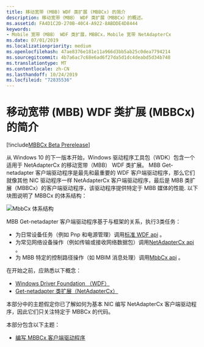```yaml
---
title: 移动宽带 (MBB) WDF 类扩展 (MBBCx) 的简介
description: 移动宽带（MBB） WDF 类扩展（MBBCx）的概述。
ms.assetid: FA4D1C2D-270B-40C4-A922-8ABDDE4D8444
keywords:
- Mobile 宽带（MBB） WDF 类扩展，MBBCx，Mobile 宽带 NetAdapterCx
ms.date: 07/01/2019
ms.localizationpriority: medium
ms.openlocfilehash: 47ae8376e181e11a966d3bb5ab25c0dea7794214
ms.sourcegitcommit: 4b7a6ac7c68e6ad6f27da5d1dc4deabd5d34b748
ms.translationtype: MT
ms.contentlocale: zh-CN
ms.lasthandoff: 10/24/2019
ms.locfileid: "72835536"
---
```

# <a name="introduction-to-the-mobile-broadband-mbb-wdf-class-extension-mbbcx"></a>移动宽带 (MBB) WDF 类扩展 (MBBCx) 的简介

[!include[MBBCx Beta Prerelease](../mbbcx-beta-prerelease.md)]

从 Windows 10 的下一版本开始，Windows 驱动程序工具包（WDK）包含一个适用于 NetAdapterCx 的移动宽带（MBB） WDF 类扩展。 MBB Get-netadapter 客户端驱动程序是最先和最重要的 WDF 客户端驱动程序，那么它们就像其他 NIC 驱动程序一样 NetAdapterCx 客户端驱动程序，最后是 MBB 类扩展（MBBCx）的客户端驱动程序，该驱动程序提供特定于 MBB 媒体的性能. 以下块图说明了 MBBCx 的体系结构：

![MbbCx 体系结构](images/MbbCx.png)

MBB Get-netadapter 客户端驱动程序基于与框架的关系，执行3类任务：

- 为日常设备任务（例如 Pnp 和电源管理）调用[标准 WDF api](https://docs.microsoft.com/windows-hardware/drivers/ddi/_wdf/) 。
- 为常见网络设备操作（例如传输或接收网络数据包）调用[NetAdapterCx api](https://docs.microsoft.com/windows-hardware/drivers/ddi/_netvista/#netadaptercx) 。
- 为 MBB 特定的控制路径操作（如 MBIM 消息处理）调用[MbbCx api](https://docs.microsoft.com/windows-hardware/drivers/ddi/_netvista/#mbbcx) 。

在开始之前，应熟悉以下概念：

- [Windows Driver Foundation （WDF）](../wdf/using-the-framework-to-develop-a-driver.md)
- [Get-netadapter 类扩展（NetAdapterCx）](index.md)

本部分中的主题假定你已了解如何为基本 NIC 编写 NetAdapterCx 客户端驱动程序，因此它们只关注特定于 MBBCx 的代码。

本部分包含以下主题：

- [编写 MBBCx 客户端驱动程序](writing-an-mbbcx-client-driver.md)
